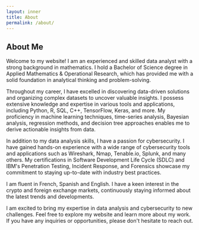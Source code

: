 ```yaml
---
layout: inner
title: About
permalink: /about/
---
```

## About Me
Welcome to my website! I am an experienced and skilled data analyst with a strong background in mathematics. I hold a Bachelor of Science degree in Applied Mathematics & Operational Research, which has provided me with a solid foundation in analytical thinking and problem-solving.

Throughout my career, I have excelled in discovering data-driven solutions and organizing complex datasets to uncover valuable insights. I possess extensive knowledge and expertise in various tools and applications, including Python, R, SQL, C++, TensorFlow, Keras, and more. My proficiency in machine learning techniques, time-series analysis, Bayesian analysis, regression methods, and decision tree approaches enables me to derive actionable insights from data.

In addition to my data analysis skills, I have a passion for cybersecurity. I have gained hands-on experience with a wide range of cybersecurity tools and applications such as Wireshark, Nmap, Tenable.io, Splunk, and many others. My certifications in Software Development Life Cycle (SDLC) and IBM's Penetration Testing, Incident Response, and Forensics showcase my commitment to staying up-to-date with industry best practices.

 I am fluent in French, Spanish and English. I have a keen interest in the crypto and foreign exchange markets, continuously staying informed about the latest trends and developments.

I am excited to bring my expertise in data analysis and cybersecurity to new challenges. Feel free to explore my website and learn more about my work. If you have any inquiries or opportunities, please don't hesitate to reach out.
